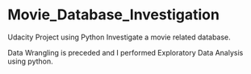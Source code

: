 # Movie_Database_Investigation
Udacity Project using Python
Investigate a movie related database.

Data Wrangling is preceded and I performed Exploratory Data Analysis using python.
